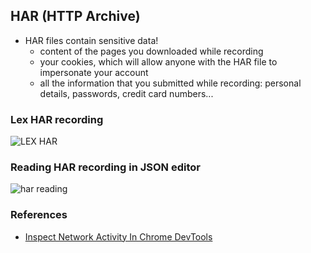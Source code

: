 ## HAR (HTTP Archive)

- HAR files contain sensitive data!
    - content of the pages you downloaded while recording
    - your cookies, which will allow anyone with the HAR file to impersonate your account
    - all the information that you submitted while recording: personal details, passwords, credit card numbers...



### Lex HAR recording
![LEX HAR](img/lex-har-1.gif)

### Reading HAR recording in JSON editor
![har reading](img/har-reading-1.png)

### References
- [Inspect Network Activity In Chrome DevTools](https://developers.google.com/web/tools/chrome-devtools/network)
